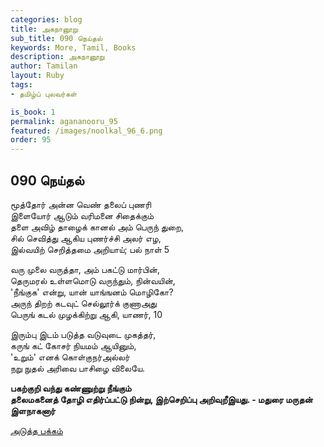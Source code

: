 ```yaml
---
categories: blog
title: அகநானூறு 
sub_title: 090 நெய்தல்
keywords: More, Tamil, Books
description: அகநானூறு 
author: Tamilan
layout: Ruby
tags:
- தமிழ்ப் புலவர்கள் 

is_book: 1
permalink: agananooru_95
featured: /images/noolkal_96_6.png
order: 95
---
```



## 090 நெய்தல்

மூத்தோர் அன்ன வெண் தலைப் புணரி  
இளையோர் ஆடும் வரிமனை சிதைக்கும்  
தளை அவிழ் தாழைக் கானல் அம் பெருந் துறை,  
சில் செவித்து ஆகிய புணர்ச்சி அலர் எழ,  
இல்வயிற் செறித்தமை அறியாய்; பல் நாள் 5

வரு முலை வருத்தா, அம் பகட்டு மார்பின்,  
தெருமரல் உள்ளமொடு வருந்தும், நின்வயின்,  
'நீங்குக' என்று, யான் யாங்ஙனம் மொழிகோ?  
அருந் திறற் கடவுட் செல்லூர்க் குணாஅது  
பெருங் கடல் முழக்கிற்று ஆகி, யாணர், 10

இரும்பு இடம் படுத்த வடுவுடை முகத்தர்,  
கருங் கட் கோசர் நியமம் ஆயினும்,  
'உறும்' எனக் கொள்குநர்அல்லர்  
நறு நுதல் அரிவை பாசிழை விலையே.

**பகற்குறி வந்து கண்ணுற்று நீங்கும்  
தலைமகனைத் தோழி எதிர்ப்பட்டு நின்று, இற்செறிப்பு அறிவுறீஇயது. - மதுரை மருதன் இளநாகனார்**

[அடுத்த பக்கம்](agananooru_96)